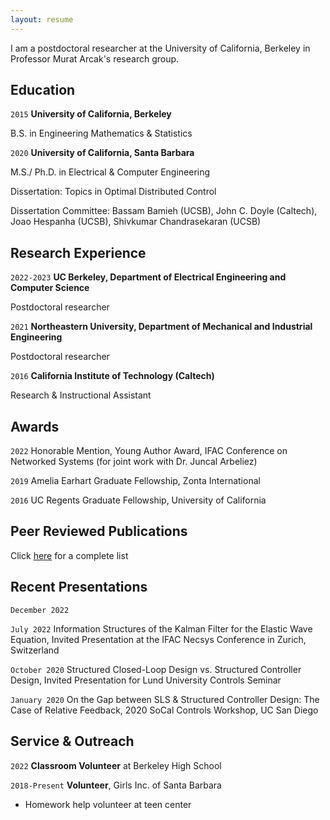 ```yaml
---
layout: resume
---
```


I am a postdoctoral researcher at the University of California, Berkeley in Professor Murat Arcak's research group. 

## Education

`2015`
__University of California, Berkeley__

B.S. in Engineering Mathematics & Statistics

`2020`
__University of California, Santa Barbara__

M.S./ Ph.D. in Electrical & Computer Engineering 

Dissertation: Topics in Optimal Distributed Control

Dissertation Committee: Bassam Bamieh (UCSB), John C. Doyle (Caltech), Joao Hespanha (UCSB), Shivkumar Chandrasekaran (UCSB)

## Research Experience
`2022-2023`
__UC Berkeley, Department of Electrical Engineering and Computer Science__

Postdoctoral researcher

`2021`
__Northeastern University, Department of Mechanical and Industrial Engineering__

Postdoctoral researcher

`2016`
__California Institute of Technology (Caltech)__

Research & Instructional Assistant

## Awards
`2022`
Honorable Mention, Young Author Award, IFAC Conference on Networked Systems (for joint work with Dr. Juncal Arbeliez)

`2019`
Amelia Earhart Graduate Fellowship, Zonta International

`2016`
UC Regents Graduate Fellowship, University of California


## Peer Reviewed Publications

Click [here](https://scholar.google.com/citations?user=WzacMi8AAAAJ&hl=en&authuser=1) for a complete list




## Recent Presentations
`December 2022`


`July 2022`
Information Structures of the Kalman Filter for the Elastic Wave Equation, Invited Presentation at the IFAC Necsys Conference in Zurich, Switzerland

`October 2020`
Structured Closed-Loop Design vs. Structured Controller Design, Invited Presentation for Lund University Controls Seminar

`January 2020`
On the Gap between SLS & Structured Controller Design: The Case of Relative Feedback, 2020 SoCal Controls Workshop, UC San Diego



## Service & Outreach
`2022`
__Classroom Volunteer__ at Berkeley High School 

`2018-Present`
__Volunteer__, Girls Inc. of Santa Barbara 

- Homework help volunteer at teen center





<!-- ### Footer

Last updated: November 2020 -->


